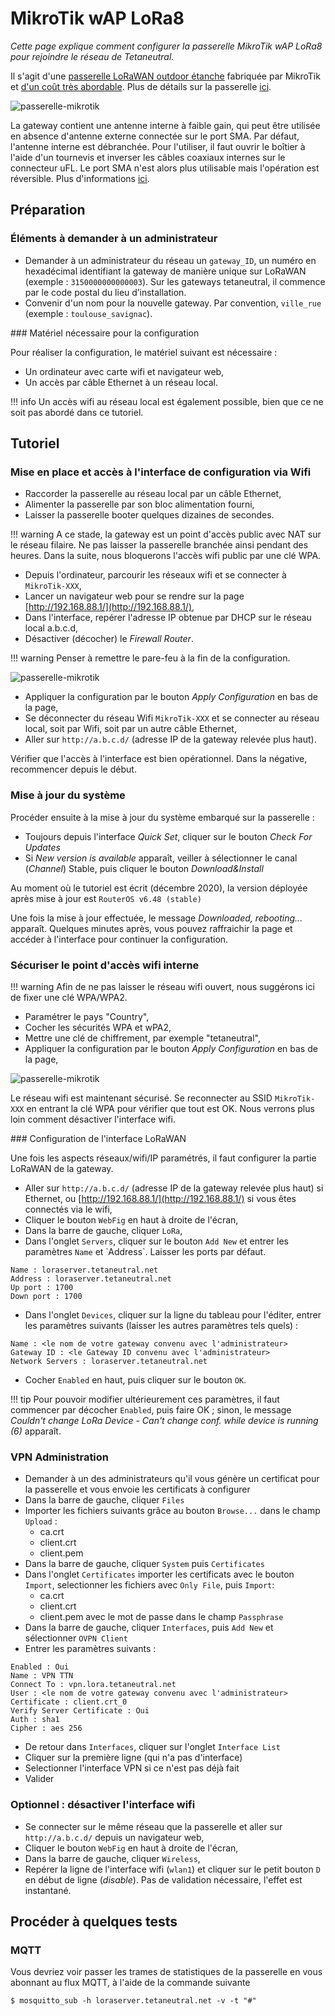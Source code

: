 # MikroTik wAP LoRa8

_Cette page explique comment configurer la passerelle MikroTik wAP LoRa8 pour rejoindre le réseau de Tetaneutral._

Il s'agit d'une [passerelle LoRaWAN outdoor étanche](https://mikrotik.com/product/wap_lr8_kit) fabriquée par MikroTik et [d'un coût très abordable](https://www.mhzshop.com/shop/3G-4G-5G/LoRa/Gateway-LoRa-MikroTik-wAP-LoRa8-RBwAPR-2nD-R11e-LoRa8.html). Plus de détails sur la passerelle [ici](https://help.mikrotik.com/docs/display/UM/wAP+LR8+kit).

![passerelle-mikrotik](../assets/img/passerelle-mikrotik-gateway-01.png)

La gateway contient une antenne interne à faible gain, qui peut être utilisée en absence d'antenne externe connectée sur le port SMA. Par défaut, l'antenne interne est débranchée. Pour l'utiliser, il faut ouvrir le boîtier à l'aide d'un tournevis et inverser les câbles coaxiaux internes sur le connecteur uFL. Le port SMA n'est alors plus utilisable mais l'opération est réversible. Plus d'informations [ici](https://help.mikrotik.com/docs/display/UM/wAP+LR8+kit#heading-Antennausage). 

## Préparation

### Éléments à demander à un administrateur

* Demander à un administrateur du réseau un `gateway_ID`, un numéro en hexadécimal identifiant la gateway de manière unique sur LoRaWAN (exemple : `3150000000000003`). Sur les gateways tetaneutral, il commence par le code postal du lieu d’installation.
* Convenir d'un nom pour la nouvelle gateway. Par convention, `ville_rue` (exemple : `toulouse_savignac`).

### Matériel nécessaire pour la configuration

Pour réaliser la configuration, le matériel suivant est nécessaire :

* Un ordinateur avec carte wifi et navigateur web,
* Un accès par câble Ethernet à un réseau local.

!!! info
    Un accès wifi au réseau local est également possible, bien que ce ne soit pas abordé dans ce tutoriel.

## Tutoriel

### Mise en place et accès à l'interface de configuration via Wifi

* Raccorder la passerelle au réseau local par un câble Ethernet,
* Alimenter la passerelle par son bloc alimentation fourni,
* Laisser la passerelle booter quelques dizaines de secondes.

!!! warning
     A ce stade, la gateway est un point d'accès public avec NAT sur le réseau filaire. Ne pas laisser la passerelle branchée ainsi pendant des heures. Dans la suite, nous bloquerons l'accès wifi public par une clé WPA.

* Depuis l'ordinateur, parcourir les réseaux wifi et se connecter à `MikroTik-XXX`,
* Lancer un navigateur web pour se rendre sur la page [http://192.168.88.1/](http://192.168.88.1/),
* Dans l'interface, repérer l'adresse IP obtenue par DHCP sur le réseau local a.b.c.d,
* Désactiver (décocher) le _Firewall Router_.

!!! warning
    Penser à remettre le pare-feu à la fin de la configuration.

![passerelle-mikrotik](../assets/img/passerelle-mikrotik-network-01.png)

* Appliquer la configuration par le bouton _Apply Configuration_ en bas de la page,
* Se déconnecter du réseau Wifi `MikroTik-XXX` et se connecter au réseau local, soit par Wifi, soit par un autre câble Ethernet,
* Aller sur `http://a.b.c.d/` (adresse IP de la gateway relevée plus haut).

Vérifier que l'accès à l'interface est bien opérationnel. Dans la négative, recommencer depuis le début.

### Mise à jour du système

Procéder ensuite à la mise à jour du système embarqué sur la passerelle :

* Toujours depuis l'interface _Quick Set_, cliquer sur le bouton _Check For Updates_
* Si _New version is available_ apparaît, veiller à sélectionner le canal (_Channel_) Stable, puis cliquer le bouton _Download&Install_

Au moment où le tutoriel est écrit (décembre 2020), la version déployée après mise à jour est `RouterOS v6.48 (stable)`

Une fois la mise à jour effectuée, le message _Downloaded, rebooting..._ apparaît. Quelques minutes après, vous pouvez raffraichir la page et accéder à l'interface pour continuer la configuration.

### Sécuriser le point d'accès wifi interne

!!! warning
    Afin de ne pas laisser le réseau wifi ouvert, nous suggérons ici de fixer une clé WPA/WPA2.

* Paramétrer le pays "Country",
* Cocher les sécurités WPA et wPA2,
* Mettre une clé de chiffrement, par exemple "tetaneutral",
* Appliquer la configuration par le bouton _Apply Configuration_ en bas de la page,

![passerelle-mikrotik](../assets/img/passerelle-mikrotik-wifi-01.png)

Le réseau wifi est maintenant sécurisé. Se reconnecter au SSID `MikroTik-XXX` en entrant la clé WPA pour vérifier que tout est OK. Nous verrons plus loin comment désactiver l'interface wifi.

### Configuration de l'interface LoRaWAN

Une fois les aspects réseaux/wifi/IP paramétrés, il faut configurer la partie LoRaWAN de la gateway.

* Aller sur `http://a.b.c.d/` (adresse IP de la gateway relevée plus haut) si Ethernet, ou [http://192.168.88.1/](http://192.168.88.1/) si vous êtes connectés via le wifi,
* Cliquer le bouton `WebFig` en haut à droite de l'écran,
* Dans la barre de gauche, cliquer `LoRa`,
* Dans l'onglet `Servers`, cliquer sur le bouton `Add New` et entrer les paramètres `Name` et ̀ Address`. Laisser les ports par défaut.

```
Name : loraserver.tetaneutral.net
Address : loraserver.tetaneutral.net
Up port : 1700
Down port : 1700
```

* Dans l'onglet `Devices`, cliquer sur la ligne du tableau pour l'éditer, entrer les paramètres suivants (laisser les autres paramètres tels quels) :

```
Name : <le nom de votre gateway convenu avec l'administrateur>
Gateway ID : <le Gateway ID convenu avec l'administrateur>
Network Servers : loraserver.tetaneutral.net
```

* Cocher `Enabled` en haut, puis cliquer sur le bouton `OK`.

!!! tip
    Pour pouvoir modifier ultérieurement ces paramètres, il faut commencer par décocher `Enabled`, puis faire OK ; sinon, le message _Couldn't change LoRa Device - Can't change conf. while device is running (6)_ apparaît.

### VPN Administration

* Demander à un des administrateurs qu'il vous génère un certificat pour la passerelle et vous envoie les certificats à configurer
* Dans la barre de gauche, cliquer `Files`
* Importer les fichiers suivants grâce au bouton `Browse...` dans le champ `Upload` :
  * ca.crt
  * client.crt
  * client.pem
* Dans la barre de gauche, cliquer `System` puis `Certificates`
* Dans l'onglet `Certificates` importer les certificats avec le bouton `Import`, selectionner les fichiers avec `Only File`, puis `Import`:
  * ca.crt
  * client.crt
  * client.pem avec le mot de passe dans le champ `Passphrase`
* Dans la barre de gauche, cliquer `Interfaces`, puis `Add New` et sélectionner `OVPN Client`
* Entrer les paramètres suivants :

```
Enabled : Oui
Name : VPN TTN
Connect To : vpn.lora.tetaneutral.net
User : <le nom de votre gateway convenu avec l'administrateur>
Certificate : client.crt_0
Verify Server Certificate : Oui
Auth : sha1
Cipher : aes 256
```
* De retour dans `Interfaces`, cliquer sur l'onglet `Interface List`
* Cliquer sur la première ligne (qui n'a pas d'interface)
* Selectionner l'interface VPN si ce n'est pas déjà fait
* Valider

### Optionnel : désactiver l'interface wifi

* Se connecter sur le même réseau que la passerelle et aller sur `http://a.b.c.d/` depuis un navigateur web,
* Cliquer le bouton `WebFig` en haut à droite de l'écran,
* Dans la barre de gauche, cliquer `Wireless`,
* Repérer la ligne de l'interface wifi (`wlan1`) et cliquer sur le petit bouton `D` en début de ligne (_disable_). Pas de validation nécessaire, l'effet est instantané. 

## Procéder à quelques tests

### MQTT

Vous devriez voir passer les trames de statistiques de la passerelle en vous abonnant au flux MQTT, à l'aide de la commande suivante

```
$ mosquitto_sub -h loraserver.tetaneutral.net -v -t "#"
```

